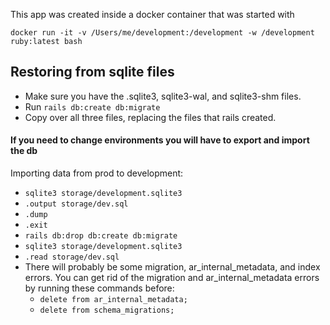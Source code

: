 This app was created inside a docker container that was started with
```
docker run -it -v /Users/me/development:/development -w /development ruby:latest bash
```

## Restoring from sqlite files
- Make sure you have the .sqlite3, sqlite3-wal, and sqlite3-shm files.
- Run `rails db:create db:migrate`
- Copy over all three files, replacing the files that rails created.
#### If you need to change environments you will have to export and import the db
Importing data from prod to development:
- `sqlite3 storage/development.sqlite3`
- `.output storage/dev.sql`
- `.dump`
- `.exit`
- `rails db:drop db:create db:migrate`
- `sqlite3 storage/development.sqlite3`
- `.read storage/dev.sql`
- There will probably be some migration, ar_internal_metadata, and index errors. You can get rid of the migration and ar_internal_metadata errors by running these commands before:
  - `delete from ar_internal_metadata;`
  - `delete from schema_migrations;`
